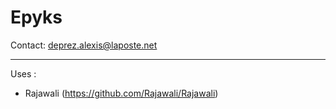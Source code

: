 # Epyks

Contact: deprez.alexis@laposte.net

-------------------------
Uses :
* Rajawali (https://github.com/Rajawali/Rajawali)
